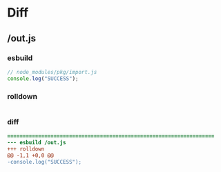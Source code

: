 # Diff
## /out.js
### esbuild
```js
// node_modules/pkg/import.js
console.log("SUCCESS");
```
### rolldown
```js

```
### diff
```diff
===================================================================
--- esbuild	/out.js
+++ rolldown	
@@ -1,1 +0,0 @@
-console.log("SUCCESS");

```